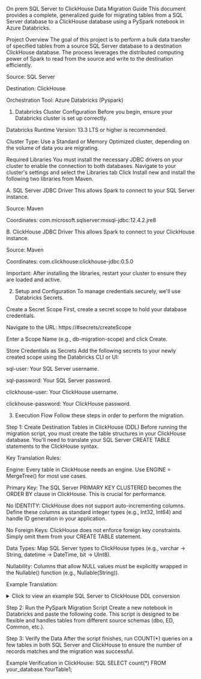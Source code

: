 On prem SQL Server to ClickHouse Data Migration Guide
This document provides a complete, generalized guide for migrating tables from a SQL Server database to a ClickHouse database using a PySpark notebook in Azure Databricks.

Project Overview
The goal of this project is to perform a bulk data transfer of specified tables from a source SQL Server database to a destination ClickHouse database. The process leverages the distributed computing power of Spark to read from the source and write to the destination efficiently.

Source: SQL Server

Destination: ClickHouse

Orchestration Tool: Azure Databricks (Pyspark)

1. Databricks Cluster Configuration
Before you begin, ensure your Databricks cluster is set up correctly.

Databricks Runtime Version: 13.3 LTS or higher is recommended.

Cluster Type: Use a Standard or Memory Optimized cluster, depending on the volume of data you are migrating.

Required Libraries 
You must install the necessary JDBC drivers on your cluster to enable the connection to both databases.
Navigate to your cluster's settings and select the Libraries tab
Click Install new and install the following two libraries from Maven.

A. SQL Server JDBC Driver
This allows Spark to connect to your SQL Server instance.

Source: Maven

Coordinates: com.microsoft.sqlserver:mssql-jdbc:12.4.2.jre8

B. ClickHouse JDBC Driver
This allows Spark to connect to your ClickHouse instance.

Source: Maven

Coordinates: com.clickhouse:clickhouse-jdbc:0.5.0

Important: After installing the libraries, restart your cluster to ensure they are loaded and active.

 2. Setup and Configuration
To manage credentials securely, we'll use Databricks Secrets.

Create a Secret Scope
First, create a secret scope to hold your database credentials.

Navigate to the URL: https://<your-databricks-instance>#secrets/createScope

Enter a Scope Name (e.g., db-migration-scope) and click Create.

Store Credentials as Secrets
Add the following secrets to your newly created scope using the Databricks CLI or UI:

sql-user: Your SQL Server username.

sql-password: Your SQL Server password.

clickhouse-user: Your ClickHouse username.

clickhouse-password: Your ClickHouse password.

 3.  Execution Flow
Follow these steps in order to perform the migration.

Step 1: Create Destination Tables in ClickHouse (DDL)
Before running the migration script, you must create the table structures in your ClickHouse database. You'll need to translate your SQL Server CREATE TABLE statements to the ClickHouse syntax.

Key Translation Rules:

Engine: Every table in ClickHouse needs an engine. Use ENGINE = MergeTree() for most use cases.

Primary Key: The SQL Server PRIMARY KEY CLUSTERED becomes the ORDER BY clause in ClickHouse. This is crucial for performance.

No IDENTITY: ClickHouse does not support auto-incrementing columns. Define these columns as standard integer types (e.g., Int32, Int64) and handle ID generation in your application.

No Foreign Keys: ClickHouse does not enforce foreign key constraints. Simply omit them from your CREATE TABLE statement.

Data Types: Map SQL Server types to ClickHouse types (e.g., varchar -> String, datetime -> DateTime, bit -> UInt8).

Nullability: Columns that allow NULL values must be explicitly wrapped in the Nullable() function (e.g., Nullable(String)).

Example Translation:

<details>
<summary>Click to view an example SQL Server to ClickHouse DDL conversion</summary>

SQL Server Source:

SQL

CREATE TABLE dbo.Products (
    ProductID INT IDENTITY(1,1) NOT NULL,
    ProductName VARCHAR(100) NOT NULL,
    CategoryID INT NULL,
    Price FLOAT NULL,
    Discontinued BIT NOT NULL,
    CONSTRAINT PK_Products PRIMARY KEY CLUSTERED (ProductID)
);
ClickHouse Destination:

SQL

CREATE TABLE your_database.Products
(
    `ProductID` Int32,
    `ProductName` String,
    `CategoryID` Nullable(Int32),
    `Price` Nullable(Float64),
    `Discontinued` UInt8
)
ENGINE = MergeTree()
ORDER BY (ProductID);
</details>

Step 2: Run the PySpark Migration Script
Create a new notebook in Databricks and paste the following code. This script is designed to be flexible and handles tables from different source schemas (dbo, ED, Common, etc.).


Step 3: Verify the Data
After the script finishes, run COUNT(*) queries on a few tables in both SQL Server and ClickHouse to ensure the number of records matches and the migration was successful.

Example Verification in ClickHouse:
SQL
SELECT count(*) FROM your_database.YourTable1;









